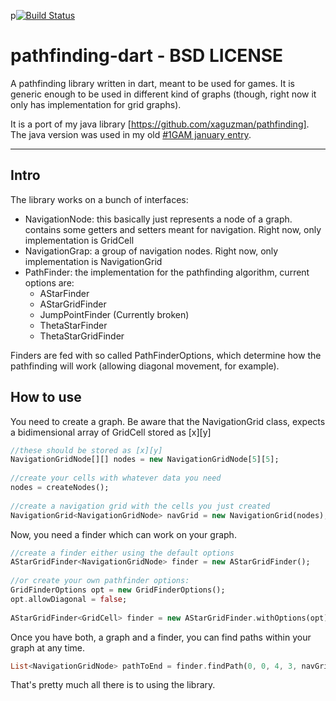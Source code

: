 p[![Build Status](https://travis-ci.org/xaguzman/pathfinding.svg?branch=master)](https://travis-ci.org/xaguzman/pathfinding)

pathfinding-dart - BSD LICENSE
==========

A  pathfinding library written in dart, meant to be used for games.
It is generic enough to be used in different kind of graphs (though, right now it only has implementation for grid graphs).

It is a port of my java library [https://github.com/xaguzman/pathfinding]. The java version was used in my old [#1GAM january entry](https://github.com/xaguzman/shiftingislands/ "Shifting Islands Source").

__________

## Intro
The library works on a bunch of interfaces:
* NavigationNode: this basically just represents a node of a graph. contains some getters and setters meant for navigation. Right now, only implementation is GridCell
* NavigationGrap: a group of navigation nodes. Right now, only implementation is NavigationGrid
* PathFinder: the implementation for the pathfinding algorithm, current options are:
	* AStarFinder
	* AStarGridFinder
	* JumpPointFinder  (Currently broken)
	* ThetaStarFinder
	* ThetaStarGridFinder

Finders are fed with so called PathFinderOptions, which determine how the pathfinding will work (allowing diagonal movement, for example).

## How to use
You need to create a graph.
Be aware that the NavigationGrid class, expects a bidimensional array of GridCell stored as [x][y]

```dart	
//these should be stored as [x][y]
NavigationGridNode[][] nodes = new NavigationGridNode[5][5];
	
//create your cells with whatever data you need
nodes = createNodes();
	
//create a navigation grid with the cells you just created
NavigationGrid<NavigationGridNode> navGrid = new NavigationGrid(nodes);
```

Now, you need a finder which can work on your graph.

```dart
//create a finder either using the default options
AStarGridFinder<NavigationGridNode> finder = new AStarGridFinder();
	
//or create your own pathfinder options:
GridFinderOptions opt = new GridFinderOptions();
opt.allowDiagonal = false;
	
AStarGridFinder<GridCell> finder = new AStarGridFinder.withOptions(opt);
```
Once you have both, a graph and a finder, you can find paths within your graph at any time.

```dart
List<NavigationGridNode> pathToEnd = finder.findPath(0, 0, 4, 3, navGrid);
```
	
That's pretty much all there is to using the library.



